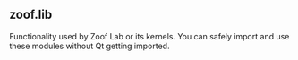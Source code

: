 zoof.lib
--------

Functionality used by Zoof Lab or its kernels. You can safely import
and use these modules without Qt getting imported.
